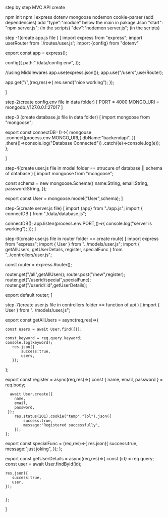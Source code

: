 step by step MVC API create


npm init
npm i express dotenv mongoose nodemon cookie-parser (add dependencies)
add "type":"module"  below the main in pakage.Json
"start": "npm server.js"; (in the scripts)
"dev":"nodemon server.js"; (in the scripts)


step -1(create app.js file )
[
import express from "express";
import userRouter from './routes/user.js';
import  {config} from "dotenv"


export const app = express();

config({
    path:"./data/config.env",
});

//using Middlewares
app.use(express.json());
app.use("/users",userRouter);



app.get("/",(req,res)=>{
    res.send("nice working");
});

]




step-2(create config.env file in data folder)
[
PORT = 4000 
MONGO_URI = mongodb://127.0.0.1:27017
]




step-3 (create database.js file in data folder)
[
import mongoose from "mongoose";

export const connectDB=()=>{
    mongoose
.connect(process.env.MONGO_URI,{
    dbName:"backendapi",
})
.then(()=>console.log("Database Connected"))
.catch((e)=>console.log(e));
};

]




step-4(create user.js file in model folder == strucure of database || schema of database )
[
import mongoose from "mongoose";

const schema = new mongoose.Schema({
    name:String,
    email:String,
    password:String,
});

export  const User = mongoose.model("User",schema);
]





step-5(create server.js file)
[
import {app} from "./app.js";
import { connectDB } from "./data/database.js";


connectDB();
app.listen(process.env.PORT,()=>{
    console.log("server is working");
});
]






step-6(create user.js file in router folder == create route)
[
import express from "express";
import { User } from "../models/user.js";
import { getAllUsers, getUserDetails, register, specialFunc } from "../controllers/user.js";

const router = express.Router();

router.get("/all",getAllUsers);
router.post("/new",register);
router.get("/userid/special",specialFunc);
router.get("/userid/:id",getUserDetails);


export default router;
]





step-7(create user.js file in controllers folder == function of api )
[
  import { User } from "../models/user.js";

export const getAllUsers = async(req,res)=>{

    const users = await User.find({});

    const keyword = req.query.keyword;
    console.log(keyword);
       res.json({
           success:true,
           users,
       });
   };

export const  register = async(req,res)=>{
    const { name, email, password } = req.body;
    
      await User.create({
        name,
        email,
        password,
     });
        res.status(201).cookie("temp","lol").json({
            success:true,
            message:"Registered successfully",
        });
    };

export const specialFunc = (req,res)=>{
    res.json({
        success:true,
        message:"just joking",
    });
};

export const getUserDetails = async(req,res)=>{
    const {id} = req.query;
    const user = await User.findById(id);
    
    res.json({
       success:true,
       user,
    });
    
    
    };
]






